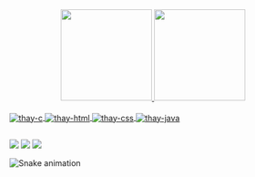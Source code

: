 
<div align="center">
  <a href="https://github.com/tbrum21">
  <img height="160em" src="https://github-readme-stats.vercel.app/api?username=tbrum21&show_icons=true&theme=dracula&include_all_commits=true&count_private=true"/>
  <img height="160em" src="https://github-readme-stats.vercel.app/api/top-langs/?username=tbrum21&layout=compact&langs_count=7&theme=dracula"/>
</div>
<div style="display: inline_block"><br>
  <img align="center" alt="thay-c"src="https://img.icons8.com/color/48/000000/c-programming.png">
  <img align="center" alt="thay-html"src="https://img.icons8.com/color/48/000000/html-5--v1.png">
  <img align="center" alt="thay-css"src="https://img.icons8.com/color/48/000000/css3.png">
  <img align="center" alt="thay-java"src="https://img.icons8.com/color/48/000000/java-coffee-cup-logo--v1.png">

</div>
  
  ##
 
<div> 
  <a href="https://instagram.com/t.griot" target="_blank"><img src="https://img.shields.io/badge/-Instagram-%23E4405F?style=for-the-badge&logo=instagram&logoColor=white" target="_blank"></a> 
  <a href = "mailto:thayrony14@gmail.com"><img src="https://img.shields.io/badge/-Gmail-%23333?style=for-the-badge&logo=gmail&logoColor=white" target="_blank"></a>
  <a href="https://www.linkedin.com/in/thayrony-thadeu-brum-a1293b1a6/" target="_blank"><img src="https://img.shields.io/badge/-LinkedIn-%230077B5?style=for-the-badge&logo=linkedin&logoColor=white" target="_blank"></a> 
   
  ![Snake animation](https://github.com/tbrum21/tbrum21/blob/output/github-contribution-grid-snake.svg)
 
</div>
